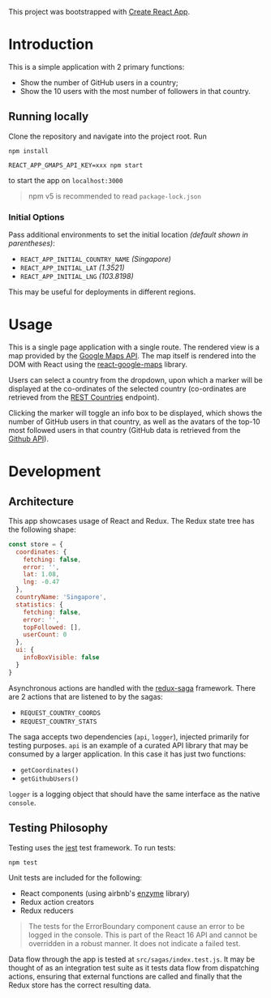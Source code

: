 This project was bootstrapped with [Create React App](https://github.com/facebookincubator/create-react-app).

# Introduction

This is a simple application with 2 primary functions:

* Show the number of GitHub users in a country;
* Show the 10 users with the most number of followers in that country.

## Running locally

Clone the repository and navigate into the project root. Run

```
npm install

REACT_APP_GMAPS_API_KEY=xxx npm start
```

to start the app on `localhost:3000`

> npm v5 is recommended to read `package-lock.json`

### Initial Options

Pass additional environments to set the initial location _(default shown in parentheses)_:

* `REACT_APP_INITIAL_COUNTRY_NAME` _(Singapore)_
* `REACT_APP_INITIAL_LAT` _(1.3521)_
* `REACT_APP_INITIAL_LNG` _(103.8198)_

This may be useful for deployments in different regions.

# Usage

This is a single page application with a single route. The rendered view is a map provided by the [Google Maps API](https://developers.google.com/maps/). The map itself is rendered into the DOM with React using the [react-google-maps](https://www.npmjs.com/package/react-google-maps) library.

Users can select a country from the dropdown, upon which a marker will be displayed at the co-ordinates of the selected country (co-ordinates are retrieved from the [REST Countries](https://restcountries.eu/) endpoint).

Clicking the marker will toggle an info box to be displayed, which shows the number of GitHub users in that country, as well as the avatars of the top-10 most followed users in that country (GitHub data is retrieved from the [Github API](https://developer.github.com/v3/)).

# Development

## Architecture

This app showcases usage of React and Redux. The Redux state tree has the following shape:

```javascript
const store = {
  coordinates: {
    fetching: false,
    error: '',
    lat: 1.08,
    lng: -0.47
  },
  countryName: 'Singapore',
  statistics: {
    fetching: false,
    error: '',
    topFollowed: [],
    userCount: 0
  },
  ui: {
    infoBoxVisible: false
  }
}
```

Asynchronous actions are handled with the [redux-saga](https://github.com/redux-saga/redux-saga) framework. There are 2 actions that are listened to by the sagas:

* `REQUEST_COUNTRY_COORDS`
* `REQUEST_COUNTRY_STATS`

The saga accepts two dependencies (`api`, `logger`), injected primarily for testing purposes. `api` is an example of a curated API library that may be consumed by a larger application. In this case it has just two functions:

* `getCoordinates()`
* `getGithubUsers()`

`logger` is a logging object that should have the same interface as the native `console`.

## Testing Philosophy

Testing uses the [jest](https://facebook.github.io/jest/) test framework. To run tests:

`npm test`

Unit tests are included for the following:

* React components (using airbnb's [enzyme](https://github.com/airbnb/enzyme) library)
* Redux action creators
* Redux reducers

> The tests for the ErrorBoundary component cause an error to be logged in the console. This is part of the React 16 API and cannot be overridden in a robust manner. It does not indicate a failed test.

Data flow through the app is tested at `src/sagas/index.test.js`. It may be thought of as an integration test suite as it tests data flow from dispatching actions, ensuring that external functions are called and finally that the Redux store has the correct resulting data.
